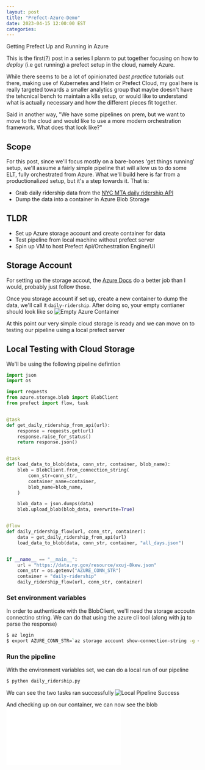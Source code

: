 ```yaml
---
layout: post
title: "Prefect-Azure-Demo"
date: 2023-04-15 12:00:00 EST
categories: 
---
```

Getting Prefect Up and Running in Azure

This is the first(?) post in a series I planm to put together focusing on how
to *deploy* (i.e get running) a prefect setup in the cloud, namely Azure.

While there seems to be a lot of opinionated *best practice* tutorials out
there, making use of Kubernetes and Helm or Prefect Cloud, my goal here is
really targeted towards a smaller analytics group that maybe doesn't have the
tehcnical bench to maintain a k8s setup, or would like to understand what is
actually necessary and how the different pieces fit together.

Said in another way, "We have some pipelines on prem, but we want to move to
the cloud and would like to use a more modern orchestration framework. What
does that look like?"

## Scope
For this post, since we'll focus mostly on a bare-bones 'get things running'
setup, we'll assume a fairly simple pipeline that will allow us to do some ELT,
fully orchestrated from Azure. What we'll build here is far from a
productionalized setup, but it's a step towards it. That is:
* Grab daily ridership data from the [NYC MTA daily ridership
  API](https://data.ny.gov/Transportation/MTA-Daily-Ridership-Data-Beginning-2020/vxuj-8kew)
* Dump the data into a container in Azure Blob Storage

## TLDR
* Set up Azure storage account and create container for data
* Test pipeline from local machine without prefect server
* Spin up VM to host Prefect Api/Orchestration Engine/UI

## Storage Account
For setting up the storage accout, the [Azure
Docs](https://learn.microsoft.com/en-us/azure/storage/common/storage-account-create?tabs=azure-portal)
do a better job than I would, probably just follow those.

Once you storage account if set up, create a new container to dump the data,
we'll call it `daily-ridership`. After doing so, your empty contianer should
look like so
![Empty Azure
Container]({{site.url}}/assets/images/prefect-azure-pt1/azure-container-empty.png)

At this point our very simple cloud storage is ready and we can move on to
testing our pipeline using a local prefect server

## Local Testing with Cloud Storage
We'll be using the following pipeline defintion 

```python
import json
import os

import requests
from azure.storage.blob import BlobClient
from prefect import flow, task


@task
def get_daily_ridership_from_api(url):
    response = requests.get(url)
    response.raise_for_status()
    return response.json()


@task
def load_data_to_blob(data, conn_str, container, blob_name):
    blob = BlobClient.from_connection_string(
        conn_str=conn_str,
        container_name=container,
        blob_name=blob_name,
    )

    blob_data = json.dumps(data)
    blob.upload_blob(blob_data, overwrite=True)


@flow
def daily_ridership_flow(url, conn_str, container):
    data = get_daily_ridership_from_api(url)
    load_data_to_blob(data, conn_str, container, "all_days.json")


if __name__ == "__main__":
    url = "https://data.ny.gov/resource/vxuj-8kew.json"
    conn_str = os.getenv("AZURE_CONN_STR")
    container = "daily-ridership"
    daily_ridership_flow(url, conn_str, container)
```


### Set environment variables
In order to authenticate with the BlobClient, we'll need the storage accoutn
connectino string. We can do that using the azure cli tool (along with jq to
parse the response)

```bash
$ az login
$ export AZURE_CONN_STR=`az storage account show-connection-string -g <resource-group> -n <storage-account-name> | jq -r .connectionString`
```

### Run the pipeline
With the environment variables set, we can do a local run of our pipeline

```bash
$ python daily_ridership.py
```

We can see the two tasks ran successfully ![Local Pipeline
Success]({{site.url}}/assets/images/prefect-azure-pt1/local-pipeline-success.png)

And checking up on our container, we can now see the blob ![Azure Container
with
Blob]({{site.url}}/assets/images/prefect-azure-pt1/azure-container-all_days-blob.json)
